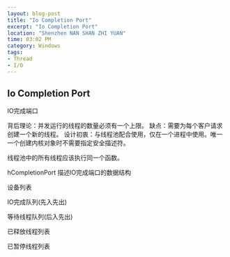 ```yaml
---
layout: blog-post
title: "Io Completion Port"
excerpt: "Io Completion Port"
location: "Shenzhen NAN SHAN ZHI YUAN"
time: 03:02 PM
category: Windows
tags:
- Thread
- I/O
---
```


## Io Completion Port ##
IO完成端口

背后理论：并发运行的线程的数量必须有一个上限。
缺点：需要为每个客户请求创建一个新的线程。
设计初衷：与线程池配合使用，仅在一个进程中使用。唯一一个创建内核对象时不需要指定安全描述符。

线程池中的所有线程应该执行同一个函数。

hCompletionPort
描述IO完成端口的数据结构

设备列表

IO完成队列(先入先出)

等待线程队列(后入先出)

已释放线程列表

已暂停线程列表
